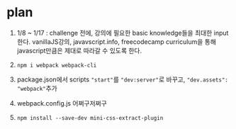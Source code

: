 # plan

1. 1/8 ~ 1/17 : challenge 전에, 강의에 필요한 basic knowledge들을 최대한 input한다.
   vanillaJS강의, javavscript.info, freecodecamp curriculum을 통해 javascript만큼은 제대로 따라갈 수 있도록 한다.


1. `npm i webpack webpack-cli`
2. package.json에서 scripts `"start"`를 `"dev:server"`로 바꾸고, `"dev.assets": "webpack"`추가
3. webpack.config.js 어쩌구저쩌구
4. `npm install --save-dev mini-css-extract-plugin`